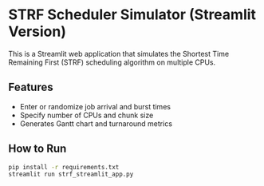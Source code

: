 # STRF Scheduler Simulator (Streamlit Version)

This is a Streamlit web application that simulates the Shortest Time Remaining First (STRF) scheduling algorithm on multiple CPUs.

## Features
- Enter or randomize job arrival and burst times
- Specify number of CPUs and chunk size
- Generates Gantt chart and turnaround metrics

## How to Run

```bash
pip install -r requirements.txt
streamlit run strf_streamlit_app.py
```
